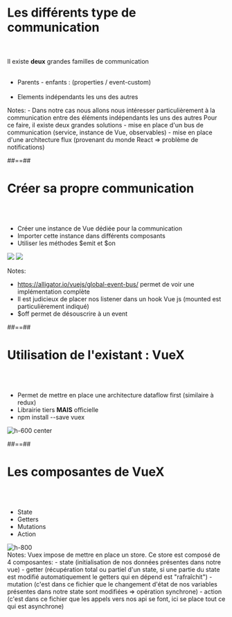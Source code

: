 <!-- .slide: class="sfeir-basic-slide" -->
# Les différents type de communication
<br><br>
<span>Il existe <strong>deux</strong> grandes familles de communication</span><br><br>
<ul>
    <li>Parents - enfants : (properties / event-custom)</li>
    <br>
    <li>Elements indépendants les uns des autres</li>
</ul>
Notes:
 - Dans notre cas nous allons nous intéresser particulièrement à la communication entre des éléments indépendants les uns des autres
 Pour ce faire, il existe deux grandes solutions
  - mise en place d'un bus de communication (service, instance de Vue, observables)
  - mise en place d'une architecture flux (provenant du monde React => problème de notifications)

##==##

<!-- .slide: class="sfeir-basic-slide" -->
# Créer sa propre communication
<br><br>
<ul>
    <li>Créer une instance de Vue dédiée pour la communication</li>
    <li>Importer cette instance dans différents composants</li>
    <li>Utiliser les méthodes $emit et $on</li>
</ul>
<div class="flex-row">
    <img src="assets/images/school/state-management/bus_instance.png">
    <img src="assets/images/school/state-management/bus_implementation.png">
</div>

Notes:
 - https://alligator.io/vuejs/global-event-bus/ permet de voir une implémentation complète
 - Il est judicieux de placer nos listener dans un hook Vue js (mounted est particulièrement indiqué)
 - $off permet de désouscrire à un event

##==##

<!-- .slide: class="sfeir-basic-slide" -->
# Utilisation de l'existant : VueX
<br><br>
<ul>
    <li>Permet de mettre en place une architecture dataflow first (similaire à redux)</li>
    <li>Librairie tiers <strong>MAIS</strong> officielle</li>
    <li>npm install --save vuex</li>
</ul>
<img alt="h-600 center"src="assets/images/school/state-management/dataflow_flux.png">

##==##

<!-- .slide: class="sfeir-basic-slide" -->
# Les composantes de VueX
<br><br>
<div class="flex-row">
    <ul>
        <li>State</li>
        <li>Getters</li>
        <li>Mutations</li>
        <li>Action</li>
    </ul>
    <img alt="h-800" src="assets/images/school/state-management/achitecture_vuex.png">
</div>
Notes:
Vuex impose de mettre en place un store. Ce store est composé de 4 composantes:
 - state (initialisation de nos données présentes dans notre vue)
 - getter (récupération total ou partiel d'un state, si une partie du state est modifié automatiquement le getters qui en dépend est "rafraîchit")
 - mutation (c'est dans ce fichier que le changement d'état de nos variables présentes dans notre state sont modifiées => opération synchrone)
 - action (c'est dans ce fichier que les appels vers nos api se font, ici se place tout ce qui est asynchrone)
